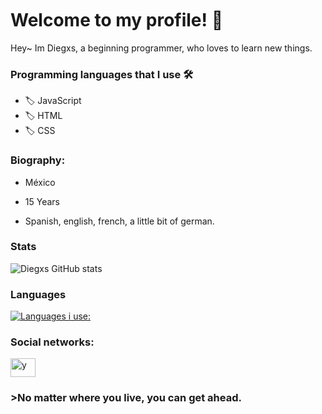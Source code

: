 <img src="https://media.discordapp.net/attachments/770436802208858112/801602144913457172/XD.gif" width="1000" height="3">

# Welcome to my profile! 🦁

Hey~ Im Diegxs, a beginning programmer, who loves to learn new things.

### Programming languages that I use 🛠️

- 🏷️ JavaScript
- 🏷️ HTML
- 🏷️ CSS

### Biography:

- México

- 15 Years

- Spanish, english, french, a little bit of german. 

### Stats

![Diegxs GitHub stats](https://github-readme-stats.vercel.app/api?username=Diegxs&show_icons=true&theme=radical)

### Languages

[![Languages i use:](https://github-readme-stats.vercel.app/api/top-langs/?username=Diegxs)](https://github.com/Diegxs/github-readme-stats)

### Social networks: 

<a href="https://discord.com/users/705580144936484915" target="blank"><img align="center" src="https://cdn.jsdelivr.net/npm/simple-icons@3.0.1/icons/discord.svg" alt="y" height="30" width="40" /></a>
</p>

### >No matter where you live, you can get ahead.

<img src="https://media.discordapp.net/attachments/770436802208858112/801602144913457172/XD.gif" width="1000" height="3">
